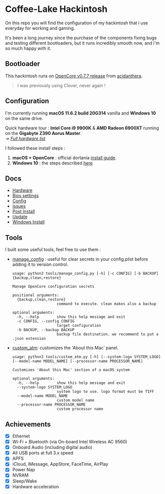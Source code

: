 # Coffee-Lake Hackintosh

On this repo you will find the configuration of my hackintosh that i use everyday for working and gaming.

It's been a long journey since the purchase of the components fixing bugs and testing different bootloaders, but it runs incredibly smooth now, and i'm so much happy with it.

## Bootloader

This hackintosh runs on [OpenCore v0.7.7 release](https://github.com/acidanthera/OpenCorePkg) from [acidanthera](https://github.com/acidanthera).

> I was previously using Clover, never again !

## Configuration

I'm currently running **macOS 11.6.2 build 20G314** vanilla and **Windows 10** on the same drive.

Quick hardware tour : **Intel Core i9 9900K** & **AMD Radeon 6900XT** running on the **Gigabyte Z390 Aorus Master**.  
_→ [Full hardware list](/docs/hardware.md)_

I followed these install steps :

1. **macOS + OpenCore** : official dortania [install guide](https://dortania.github.io/OpenCore-Install-Guide).
2. **Windows 10** : the steps described [here](/docs/windows_install.md)

## Docs

- [Hardware](/docs/hardware.md)
- [Bios settings](/docs/bios_settings.md)
- [Config](/docs/config.md)
- [Issues](/docs/issues.md)
- [Post Install](/docs/post_install.md)
- [Update](/docs/update.md)
- [Windows Install](/docs/windows_install.md)

## Tools

I built some useful tools, feel free to use them :

- [manage_config](/tools/manage_config.py) : useful for clear secrets in your config.plist before adding it to version control.

  ```shell script
  usage: python3 tools/manage_config.py [-h] [-c CONFIG] [-b BACKUP] {backup,clean,restore}

  Manage OpenCore configuration secrets

  positional arguments:
    {backup,clean,restore}
                      command to execute. clean makes also a backup

  optional arguments:
    -h, --help        show this help message and exit
    -c CONFIG, --config CONFIG
                      target configuration
    -b BACKUP, --backup BACKUP
                      backup file destination. we recommend to put a .json extension
  ```

- [custom_atm](/tools/custom_atm.py): customizes the 'About this Mac' panel.

  ```shell script
  usage: python3 tools/custom_atm.py [-h] [--system-logo SYSTEM_LOGO] [--model-name MODEL_NAME] [--processor-name PROCESSOR_NAME]

  Customizes 'About this Mac' section of a macOS system

  optional arguments:
    -h, --help        show this help message and exit
    --system-logo SYSTEM_LOGO
                      system logo to use. logo format must be TIFF
    --model-name MODEL_NAME
                      custom model name
    --processor-name PROCESSOR_NAME
                      custom processor name
  ```

## Achievements

- [x] Ethernet
- [x] Wi-Fi + Bluetooth (via On-board Intel Wireless AC 9560)
- [x] Onboard Audio (including digital audio)
- [x] All USB ports at full 3.x speed
- [x] APFS
- [x] iCloud, iMessage, AppStore, FaceTime, AirPlay
- [x] Power Nap
- [x] NVRAM
- [x] Sleep/Wake
- [x] Hardware acceleration
